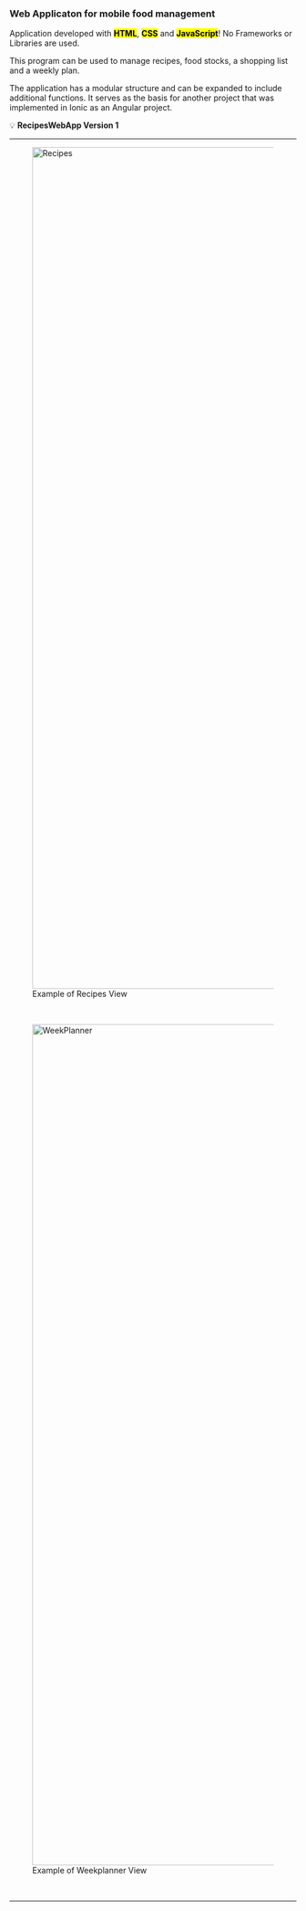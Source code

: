 ### Web Applicaton for mobile food management 

Application developed with <mark><b>HTML</b></mark>, <mark><b>CSS</b></mark> and <mark><b>JavaScript</b></mark>! No Frameworks or Libraries are used.

This program can be used to manage recipes, food stocks, a shopping list and a weekly plan. 

The application has a modular structure and can be expanded to include additional functions. It serves as the basis for another project that was implemented in Ionic as an Angular project.

💡 **RecipesWebApp Version 1** 

<hr>

<figure>
  <img width="1475" alt="Recipes" src="https://github.com/user-attachments/assets/3b1508db-b4b2-4a84-9e94-9e5d8fd32a2a">
  <figcaption>Example of Recipes View</figcaption>
</figure><br>

<figure>
<img width="1474" alt="WeekPlanner" src="https://github.com/user-attachments/assets/408fa1b7-7722-4335-981d-8dc49087a68d">
  <figcaption>Example of Weekplanner View</figcaption>
</figure><br>

<hr>
